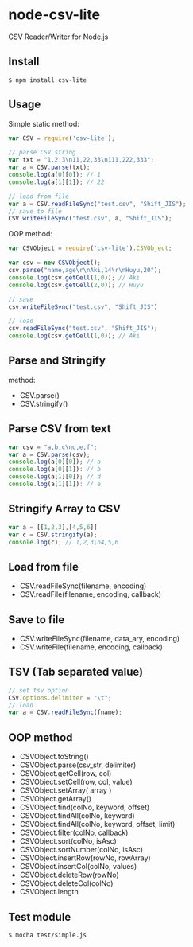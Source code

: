 # node-csv-lite

CSV Reader/Writer for Node.js


## Install

```
$ npm install csv-lite
```

## Usage

Simple static method:

```javascript
var CSV = require('csv-lite');

// parse CSV string
var txt = "1,2,3\n11,22,33\n111,222,333";
var a = CSV.parse(txt);
console.log(a[0][0]); // 1
console.log(a[1][1]); // 22

// load from file
var a = CSV.readFileSync("test.csv", "Shift_JIS");
// save to file
CSV.writeFileSync("test.csv", a, "Shift_JIS");
```

OOP method:

```javascript
var CSVObject = require('csv-lite').CSVObject;

var csv = new CSVObject();
csv.parse("name,age\r\nAki,14\r\nHuyu,20");
console.log(csv.getCell(1,0)); // Aki
console.log(csv.getCell(2,0)); // Huyu

// save
csv.writeFileSync("test.csv", "Shift_JIS")

// load
csv.readFileSync("test.csv", "Shift_JIS");
console.log(csv.getCell(1,0)); // Aki
```

## Parse and Stringify

method:

- CSV.parse()
- CSV.stringify()

## Parse CSV from text

```javascript
var csv = "a,b,c\nd,e,f";
var a = CSV.parse(csv);
console.log(a[0][0]); // a
console.log(a[0][1]): // b
console.log(a[1][0]); // d
console.log(a[1][1]): // e
```

## Stringify Array to CSV

```javascript
var a = [[1,2,3],[4,5,6]]
var c = CSV.stringify(a);
console.log(c); // 1,2,3\n4,5,6
```

## Load from file

- CSV.readFileSync(filename, encoding)
- CSV.readFile(filename, encoding, callback)

## Save to file

- CSV.writeFileSync(filename, data_ary, encoding)
- CSV.writeFile(filename, encoding, callback)


## TSV (Tab separated value)

```javascript
// set tsv option
CSV.options.delimiter = "\t";
// load
var a = CSV.readFileSync(fname);
```

## OOP method

- CSVObject.toString()
- CSVObject.parse(csv_str, delimiter)
- CSVObject.getCell(row, col)
- CSVObject.setCell(row, col, value)
- CSVObject.setArray( array )
- CSVObject.getArray()
- CSVObject.find(colNo, keyword, offset)
- CSVObject.findAll(colNo, keyword)
- CSVObject.findAll(colNo, keyword, offset, limit)
- CSVObject.filter(colNo, callback)
- CSVObject.sort(colNo, isAsc)
- CSVObject.sortNumber(colNo, isAsc)
- CSVObject.insertRow(rowNo, rowArray)
- CSVObject.insertCol(colNo, values)
- CSVObject.deleteRow(rowNo)
- CSVObject.deleteCol(colNo)
- CSVObject.length


## Test module

```
$ mocha test/simple.js
```


